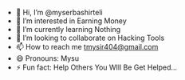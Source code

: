 - 👋 Hi, I’m @myserbashirteli
- 👀 I’m interested in Earning Money
- 🌱 I’m currently learning Nothing
- 💞️ I’m looking to collaborate on Hacking Tools
- 📫 How to reach me tmysir404@gmail.com
- 😄 Pronouns: Mysu
- ⚡ Fun fact: Help Others You WIll Be Get Helped...

<!---
myserbashirteli/myserbashirteli is a ✨ special ✨ repository because its `README.md` (this file) appears on your GitHub profile.
You can click the Preview link to take a look at your changes.
--->
